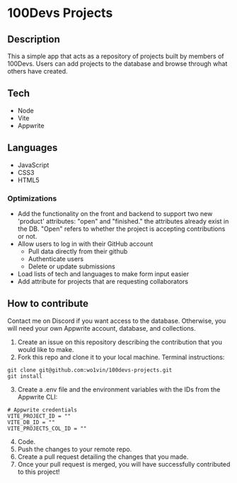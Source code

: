 # 100Devs Projects

## Description
This a simple app that acts as a repository of projects built by members of 100Devs.
Users can add projects to the database and browse through what others have created.

## Tech
- Node
- Vite
- Appwrite

## Languages
- JavaScript
- CSS3
- HTML5

### Optimizations
- Add the functionality on the front and backend to support two new 'product' attributes: "open" and "finished." the attributes already exist in the DB. "Open" refers to whether the project is accepting contributions or not.
- Allow users to log in with their GitHub account
    - Pull data directly from their github 
    - Authenticate users
    - Delete or update submissions
- Load lists of tech and languages to make form input easier
- Add attribute for projects that are requesting collaborators

## How to contribute
Contact me on Discord if you want access to the database. Otherwise, you will need your own Appwrite account, database, and collections.
1. Create an issue on this repository describing the contribution that you would like to make.
2. Fork this repo and clone it to your local machine.
Terminal instructions:
```
git clone git@github.com:wo1vin/100devs-projects.git
git install
```
3. Create a .env file and the environment variables with the IDs from the Appwrite CLI:
```
# Appwrite credentials
VITE_PROJECT_ID = ""
VITE_DB_ID = ""
VITE_PROJECTS_COL_ID = ""
```
4. Code.
5. Push the changes to your remote repo.
6. Create a pull request detailing the changes that you made.
7. Once your pull request is merged, you will have successfully contributed to this project!
